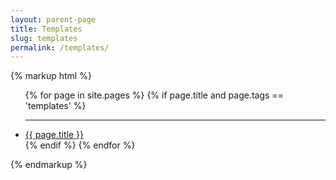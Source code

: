 ```yaml
---
layout: parent-page
title: Templates
slug: templates
permalink: /templates/
---
```


{% markup html %}
<ul class="list-unstyled two-column">
{% for page in site.pages %}
    {% if page.title and page.tags == 'templates' %}
        <li class="menu-item">
            <hr>
            </h2><a class="page-link" href="{{ page.url | prepend: site.baseurl }}">{{ page.title }}</a></h2>
        </li>
    {% endif %}
{% endfor %}
</ul>
{% endmarkup %}
